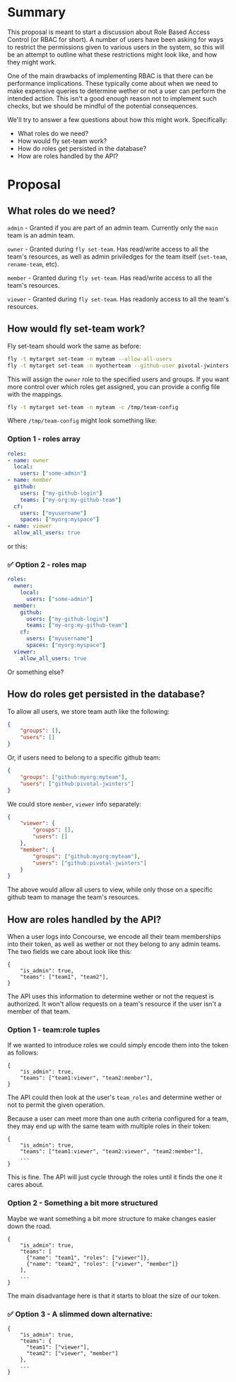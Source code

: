 # Summary

This proposal is meant to start a discussion about Role Based Access Control (or RBAC for short). A number of users have been asking for ways to restrict the permissions given to various users in the system, so this will be an attempt to outline what these restrictions might look like, and how they might work.

One of the main drawbacks of implementing RBAC is that there can be performance implications. These typically come about when we need to make expensive queries to determine wether or not a user can perform the intended action. This isn't a good enough reason not to implement such checks, but we should be mindful of the potential consequences.

We'll try to answer a few questions about how this might work. Specifically:

- What roles do we need?
- How would fly set-team work?
- How do roles get persisted in the database?
- How are roles handled by the API?


# Proposal

## What roles do we need?

`admin` - Granted if you are part of an admin team. Currently only the `main` team is an admin team.

`owner` - Granted during `fly set-team`. Has read/write access to all the team's resources, as well as admin priviledges for the team itself (`set-team`, `rename-team`, etc).

`member` - Granted during `fly set-team`. Has read/write access to all the team's resources.

`viewer` - Granted during `fly set-team`. Has readonly access to all the team's resources.


## How would fly set-team work?

Fly set-team should work the same as before:
```bash
fly -t mytarget set-team -n myteam --allow-all-users
fly -t mytarget set-team -n myotherteam --github-user pivotal-jwinters --github-team myorg:myteam
```

This will assign the `owner` role to the specified users and groups. If you want more control over which roles get assigned, you can provide a config file with the mappings.

```bash
fly -t mytarget set-team -n myteam -c /tmp/team-config
```

Where `/tmp/team-config` might look something like:

### Option 1 - roles array

```yaml
roles: 
- name: owner
  local: 
    users: ["some-admin"]
- name: member
  github: 
    users: ["my-github-login"]
    teams: ["my-org:my-github-team"]
  cf: 
    users: ["myusername"]
    spaces: ["myorg:myspace"]
- name: viewer
  allow_all_users: true
```

or this:

### ✅ Option 2 - roles map

```yaml
roles: 
  owner:
    local: 
      users: ["some-admin"]
  member:
    github: 
      users: ["my-github-login"]
      teams: ["my-org:my-github-team"]
    cf: 
      users: ["myusername"]
      spaces: ["myorg:myspace"]
  viewer:
    allow_all_users: true
```

Or something else?


##  How do roles get persisted in the database?

To allow all users, we store team auth like the following:
```json
{
	"groups": [],
	"users": []
}
```

Or, if users need to belong to a specific github team:
```json
{
	"groups": ["github:myorg:myteam"],
	"users": ["github:pivotal-jwinters"]
}
```

We could store `member`, `viewer` info separately:
```json
{
	"viewer": {
		"groups": [],
		"users": []
	},
	"member": {
		"groups": ["github:myorg:myteam"],
		"users": ["github:pivotal-jwinters"]
	}
}
```

The above would allow all users to view, while only those on a specific github team to manage the team's resources.


##  How are roles handled by the API?

When a user logs into Concourse, we encode all their team memberships into their token, as well as wether or not they belong to any admin teams. The two fields we care about look like this:
```
{
	"is_admin": true,
	"teams": ["team1", "team2"],
}
```

The API uses this information to determine wether or not the request is authorized. It won't allow requests on a team's resource if the user isn't a member of that team.


### Option 1 - team:role tuples
If we wanted to introduce roles we could simply encode them into the token as follows:
```
{
	"is_admin": true,
	"teams": ["team1:viewer", "team2:member"],
}
```
The API could then look at the user's `team_roles` and determine wether or not to permit the given operation. 

Because a user can meet more than one auth criteria configured for a team, they may end up with the same team with multiple roles in their token:
```
{
	"is_admin": true,
	"teams": ["team1:viewer", "team2:viewer", "team2:member"],
	...
}
```

This is fine. The API will just cycle through the roles until it finds the one it cares about. 

### Option 2 - Something a bit more structured

Maybe we want something a bit more structure to make changes easier down the road.

```
{
	"is_admin": true,
	"teams": [
	  {"name": "team1", "roles": ["viewer"]},
	  {"name": "team2", "roles": ["viewer", "member"]}
	],
	...
}
```

The main disadvantage here is that it starts to bloat the size of our token. 

### ✅ Option 3 - A slimmed down alternative:

```
{
	"is_admin": true,
	"teams": {
	  "team1": ["viewer"],
	  "team2": ["viewer", "member"]
	},
	...
}
```

